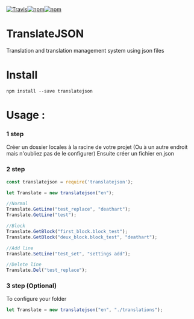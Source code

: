 [![Travis](https://img.shields.io/travis/deathart/TranslateJSON.svg?style=for-the-badge)](https://travis-ci.org/deathart/TranslateJSON)[![npm](https://img.shields.io/npm/v/translatejson.svg?style=for-the-badge)](https://www.npmjs.com/package/translatejson)[![npm](https://img.shields.io/npm/l/translatejson.svg?style=for-the-badge)](https://www.npmjs.com/package/translatejson)
# TranslateJSON
Translation and translation management system using json files

# Install
```shell
npm install --save translatejson
```

# Usage : 

### 1 step
Créer un dossier locales à la racine de votre projet (Ou à un autre endroit mais n'oubliez pas de le configurer)
Ensuite créer un fichier en.json

### 2 step
```js
const translatejson = require('translatejson');

let Translate = new translatejson("en");

//Normal
Translate.GetLine("test_replace", "deathart");
Translate.GetLine("test");

//Block
Translate.GetBlock("first_block.block_test");
Translate.GetBlock("deux_block.block_test", "deathart");

//Add line
Translate.SetLine("test_set", "settings add");

//Delete line
Translate.Del("test_replace");
```

### 3 step (Optional)
To configure your folder
```js
let Translate = new translatejson("en", "./translations");
```